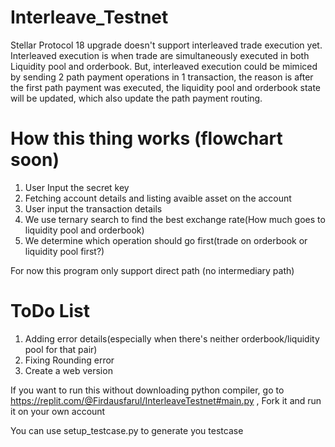 # Interleave_Testnet
Stellar Protocol 18 upgrade doesn't support interleaved trade execution yet. Interleaved execution is when trade are simultaneously executed in both Liquidity pool and orderbook.
But, interleaved execution could be mimiced by sending 2 path payment operations in 1 transaction, the reason is after the first path payment was executed, 
the liquidity pool and orderbook state will be updated, which also update the path payment routing.

# How this thing works (flowchart soon)
1. User Input the secret key
2. Fetching account details and listing avaible asset on the account
3. User input the transaction details
4. We use ternary search to find the best exchange rate(How much goes to liquidity pool and orderbook)
5. We determine which operation should go first(trade on orderbook or liquidity pool first?)

For now this program only support direct path (no intermediary path)

# ToDo List
1. Adding error details(especially when there's neither orderbook/liquidity pool for that pair)
2. Fixing Rounding error
3. Create a web version

If you want to run this without downloading python compiler, go to https://replit.com/@Firdausfarul/InterleaveTestnet#main.py , Fork it and run it on your own account

You can use setup_testcase.py to generate you testcase
